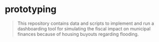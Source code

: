 # prototyping

> This repository contains data and scripts to implement and run a dashboarding tool for simulating the fiscal impact on municipal finances because of housing buyouts regarding flooding. 
